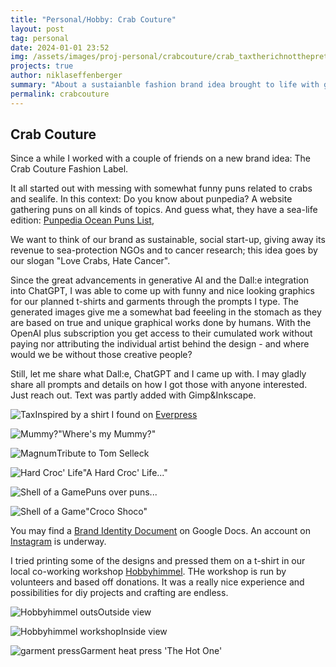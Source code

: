 ```yaml
---
title: "Personal/Hobby: Crab Couture"
layout: post
tag: personal
date: 2024-01-01 23:52
img: /assets/images/proj-personal/crabcouture/crab_taxtherichnotthepretty.jpeg
projects: true
author: niklaseffenberger
summary: "About a sustaianble fashion brand idea brought to life with generative AI"
permalink: crabcouture
---
```




## Crab Couture

Since a while I worked with a couple of friends on a new brand idea: The Crab Couture Fashion Label.

It all started out with messing with somewhat funny puns related to crabs and sealife. In this context: Do you know about punpedia? A  website gathering puns on all kinds of topics. And guess what, they have a sea-life edition: [Punpedia Ocean Puns List](https://punpedia.org/ocean-puns/),

We want to think of our brand as sustainable, social start-up, giving away its revenue to sea-protection NGOs and to cancer research; this idea goes by our slogan "Love Crabs, Hate Cancer".

Since the great advancements in generative AI and the Dall:e integration into ChatGPT, I was able to come up with funny and nice looking graphics for our planned t-shirts and garments through the prompts I type. The generated images give me a somewhat bad feeeling in the stomach as they are based on true and unique graphical works done by humans. With the OpenAI plus subscription you get access to their cumulated work without paying nor attributing the individual artist behind the design - and where would we be without those creative people?

Still, let me share what Dall:e, ChatGPT and I came up with. I may gladly share all prompts and details on how I got those with anyone interested. Just reach out. Text was partly added with Gimp&Inkscape.


![Tax](/assets/images/proj-personal/crabcouture/crab_taxtherichnotthepretty.jpeg)Inspired by a shirt I found on [Everpress](https://everpress.com/tax-the-rich-not-the-pretty)

![Mummy?](/assets/images/proj-personal/crabcouture/crab_wheresmymummy.jpg)"Where's my Mummy?"

![Magnum](/assets/images/proj-personal/crabcouture/crab_magnum.jpg)Tribute to Tom Selleck

![Hard Croc' Life](/assets/images/proj-personal/crabcouture/crab_hardcroclife.jpg)"A Hard Croc' Life..."

![Shell of a Game](/assets/images/proj-personal/crabcouture/crab_game.jpg)Puns over puns...

![Shell of a Game](/assets/images/proj-personal/crabcouture/crab_crocoshoco.jpg)"Croco Shoco"


You may find a [Brand Identity Document](https://docs.google.com/document/d/1sBh8_KVx-moWjLMZYwgG7HW_GMa3X2SWPLvVgWHNhxE/edit?usp=sharing) on Google Docs. An account on [Instagram](https://www.instagram.com/crabcoutureofficial) is underway.

I tried printing some of the designs and pressed them on a t-shirt in our local co-working workshop [Hobbyhimmel](https://hobbyhimmel.de/). THe workshop is run by volunteers and based off donations. It was a really nice experience and possibilities for diy projects and crafting are endless.


![Hobbyhimmel outs](/assets/images/proj-personal/crabcouture/hobbyhimmel_outside.jpg)Outside view

![Hobbyhimmel workshop](/assets/images/proj-personal/crabcouture/hobbyhimmel_workshop.jpg)Inside view

![garment press](/assets/images/proj-personal/crabcouture/hobbyhimmel_hotone.jpg)Garment heat press 'The Hot One'
